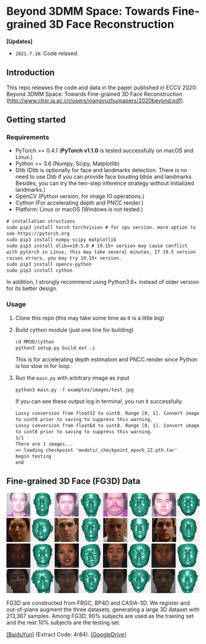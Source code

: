 # Beyond 3DMM Space: Towards Fine-grained 3D Face Reconstruction

**\[Updates\]**
 - `2021.7.10`: Code relased.

## Introduction
This repo releases the code and data in the paper published in ECCV 2020: Beyond 3DMM Space: Towards Fine-grained 3D Face Reconstruction (http://www.cbsr.ia.ac.cn/users/xiangyuzhu/papers/2020beyond.pdf). 

## Getting started
### Requirements
 - PyTorch >= 0.4.1 (**PyTorch v1.1.0** is tested successfully on macOS and Linux.)
 - Python >= 3.6 (Numpy, Scipy, Matplotlib)
 - Dlib (Dlib is optionally for face and landmarks detection. There is no need to use Dlib if you can provide face bouding bbox and landmarks. Besides, you can try the two-step inference strategy without initialized landmarks.)
 - OpenCV (Python version, for image IO operations.)
 - Cython (For accelerating depth and PNCC render.)
 - Platform: Linux or macOS (Windows is not tested.)

 ```
 # installation structions
 sudo pip3 install torch torchvision # for cpu version. more option to see https://pytorch.org
 sudo pip3 install numpy scipy matplotlib
 sudo pip3 install dlib==19.5.0 # 19.15+ version may cause conflict with pytorch in Linux, this may take several minutes. If 19.5 version raises errors, you may try 19.15+ version.
 sudo pip3 install opencv-python
 sudo pip3 install cython
 ```

In addition, I strongly recommend using Python3.6+ instead of older version for its better design.

### Usage

1. Clone this repo (this may take some time as it is a little big)

2. Build cython module (just one line for building)
   ```
   cd MM3D/cython
   python3 setup.py build_ext -i
   ```
   This is for accelerating depth estimation and PNCC render since Python is too slow in for loop.
   
    
3. Run the `main.py` with arbitrary image as input
    ```
    python3 main.py -f examples/images/test.jpg
    ```
    If you can see these output log in terminal, you run it successfully.
    ```
	Lossy conversion from float32 to uint8. Range [0, 1]. Convert image to uint8 prior to saving to suppress this warning.
	Lossy conversion from float64 to uint8. Range [0, 1]. Convert image to uint8 prior to saving to suppress this warning.
	1/1
	There are 1 images...
	=> loading checkpoint 'models/_checkpoint_epoch_22.pth.tar'
	begin testing
	end
    ```


## Fine-grained 3D Face (FG3D) Data
<p align="center">
  <img src="images/fig-fg3d.png" alt="FG3D" width="550px">
</p>

FG3D are constructed from FRGC, BP4D and CASIA-3D. We register and out-of-plane augment the three datasets, generating a large 3D dataset with 213,367 samples. Among FG3D, 90% subjects are used as the training set and the rest 10\% subjects are the testing set. 

[[BaiduYun]](https://pan.baidu.com/s/1ruqOXBljZowUxGSLg9HMiQ) (Extract Code: 4r84). [[GoogleDrive]](https://drive.google.com/drive/folders/1zmyekrHABO-eykloxM1z0TRiXTm7oM3r?usp=sharing)
